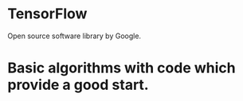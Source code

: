 # TensorFlow
Open source software library by Google.

# Basic algorithms with code which provide a good start.
